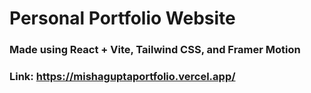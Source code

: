 # Personal Portfolio Website 

### Made using React + Vite, Tailwind CSS, and Framer Motion

### Link: https://mishaguptaportfolio.vercel.app/
